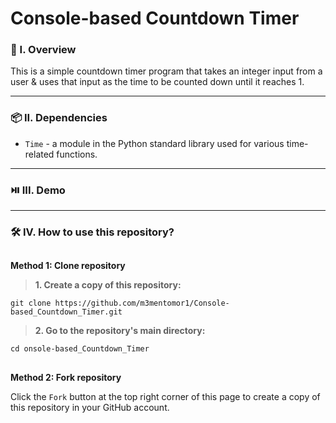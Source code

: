# Console-based Countdown Timer

### 🧐 I. Overview
This is a simple countdown timer program that takes an integer input from a user & uses that input as the time to be counted down until it reaches 1.

----------------------

### 📦 II. Dependencies
- ```Time``` - a module in the Python standard library used for various time-related functions.

----------------------

### ⏯️ III. Demo


----------------------

### 🛠️ IV. How to use this repository?
##
**Method 1: Clone repository**

> **1. Create a copy of this repository:**
   ```
   git clone https://github.com/m3mentomor1/Console-based_Countdown_Timer.git
   ```

> **2. Go to the repository's main directory:**
   ```
   cd onsole-based_Countdown_Timer
   ```
##
**Method 2: Fork repository**

Click the ```Fork``` button at the top right corner of this page to create a copy of this repository in your GitHub account.
